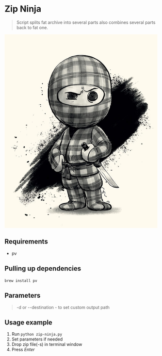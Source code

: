 # Zip Ninja
> Script splits fat archive into several parts 
> also combines several parts back to fat one.

![](img.jpeg)

## Requirements
* pv

## Pulling up dependencies
```brew install pv```

## Parameters
> -d or --destination - to set custom output path

## Usage example
1. Run ```python zip-ninja.py```
2. Set parameters if needed
3. Drop zip file(-s) in terminal window
4. Press _Enter_
